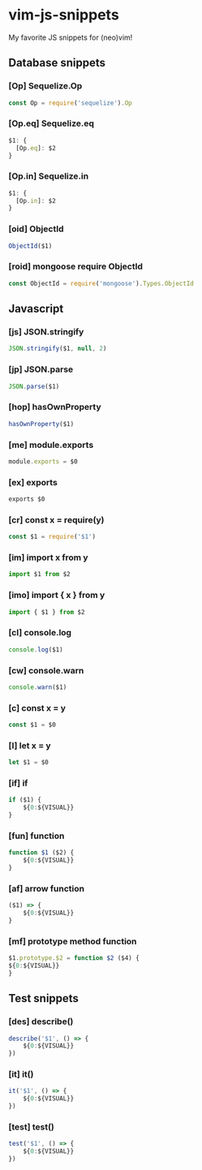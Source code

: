 # vim-js-snippets
My favorite JS snippets for (neo)vim!

## Database snippets

### [Op] Sequelize.Op

```javascript
const Op = require('sequelize').Op
```

### [Op.eq] Sequelize.eq

```javascript
$1: {
  [Op.eq]: $2
}
```

### [Op.in] Sequelize.in

```javascript
$1: {
  [Op.in]: $2
}
```

### [oid] ObjectId

```javascript
ObjectId($1)
```

### [roid] mongoose require ObjectId

```javascript
const ObjectId = require('mongoose').Types.ObjectId
```

## Javascript

### [js] JSON.stringify

```javascript
JSON.stringify($1, null, 2)
```

### [jp] JSON.parse

```javascript
JSON.parse($1)
```

### [hop] hasOwnProperty

```javascript
hasOwnProperty($1)
```

### [me] module.exports

```javascript
module.exports = $0
```

### [ex] exports

```javascript
exports $0
```

### [cr] const x = require(y)

```javascript
const $1 = require('$1')
```

### [im] import x from y
```javascript
import $1 from $2
```

### [imo] import { x } from y
```javascript
import { $1 } from $2
```

### [cl] console.log

```javascript
console.log($1)
```

### [cw] console.warn

```javascript
console.warn($1)
```

### [c] const x = y

```javascript
const $1 = $0
```

### [l] let x = y

```javascript
let $1 = $0
```

### [if] if

```javascript
if ($1) {
	${0:${VISUAL}}
}
```

### [fun] function

```javascript
function $1 ($2) {
	${0:${VISUAL}}
}
```

### [af] arrow function

```javascript
($1) => {
	${0:${VISUAL}}
}
```

### [mf] prototype method function

```javascript
$1.prototype.$2 = function $2 ($4) {
${0:${VISUAL}}
}
```

## Test snippets

### [des] describe()

```javascript
describe('$1', () => {
	${0:${VISUAL}}
})
```

### [it] it()

```javascript
it('$1', () => {
	${0:${VISUAL}}
})
```

### [test] test()

```javascript
test('$1', () => {
	${0:${VISUAL}}
})
```
